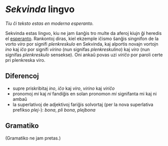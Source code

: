 # _Sekvinda_ lingvo

_Tiu ĉi teksto estas en moderna esperanto._

Sekvinda estas lingvo, kiu ne jam ŝanĝis tro multe da aferoj kiujn ĝi heredis el [esperanto](../esperanto/esperanto). Rankontoj diras, kiel ekzemple iĉismo ŝanĝis singnifon de la vorto _viro_ por signifi _plenkreskulo_ en Sekvinda, kaj alportis novajn vortojn _ino_ kaj _iĉo_ por signifi _virino_ (nun signifas _plenkreskulino_) kaj _viro_ (nun signifas _plenkreskulo_ sensekse). Oni ankaŭ povas uzi _viriĉo_ por paroli certe pri plenkreska viro.


## Diferencoj

- supre priskribitaj _ino_, _iĉo_ kaj _viro_, _virino_ kaj _viriĉo_
- pronomoj _mi_ kaj _ni_ fandiĝis en solan pronomon _mi_ signifanta mi kaj ni ambaŭ
- la superlativoj de adjektivoj fariĝis solvortaj (per la nova superlativa prefikso _plej-_): _bona_, _pli bona_, _plejbona_

## Gramatiko

(Gramatiko ne jam pretas.)
